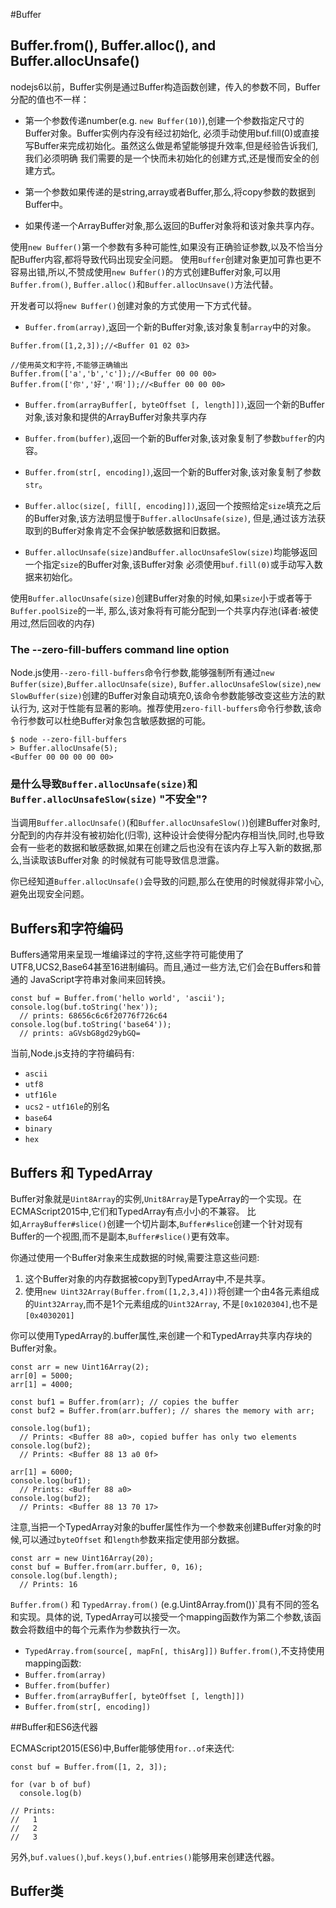 #Buffer

## Buffer.from(), Buffer.alloc(), and Buffer.allocUnsafe()

nodejs6以前，Buffer实例是通过Buffer构造函数创建，传入的参数不同，Buffer分配的值也不一样：

- 第一个参数传递number(e.g. `new Buffer(10)`),创建一个参数指定尺寸的Buffer对象。Buffer实例内存没有经过初始化,
必须手动使用buf.fill(0)或直接写Buffer来完成初始化。虽然这么做是希望能够提升效率,但是经验告诉我们,我们必须明确
我们需要的是一个快而未初始化的创建方式,还是慢而安全的创建方式。

- 第一个参数如果传递的是string,array或者Buffer,那么,将copy参数的数据到Buffer中。

- 如果传递一个ArrayBuffer对象,那么返回的Buffer对象将和该对象共享内存。

使用`new Buffer()`第一个参数有多种可能性,如果没有正确验证参数,以及不恰当分配Buffer内容,都将导致代码出现安全问题。
使用`Buffer`创建对象更加可靠也更不容易出错,所以,不赞成使用`new Buffer()`的方式创建Buffer对象,可以用`Buffer.from()`,
`Buffer.alloc()`和`Buffer.allocUnsave()`方法代替。

开发者可以将`new Buffer()`创建对象的方式使用一下方式代替。

- `Buffer.from(array)`,返回一个新的Buffer对象,该对象复制`array`中的对象。

```
Buffer.from([1,2,3]);//<Buffer 01 02 03>

//使用英文和字符,不能够正确输出
Buffer.from(['a','b','c']);//<Buffer 00 00 00>
Buffer.from(['你','好','啊']);//<Buffer 00 00 00>

```

- `Buffer.from(arrayBuffer[, byteOffset [, length]])`,返回一个新的Buffer对象,该对象和提供的ArrayBuffer对象共享内存

- `Buffer.from(buffer)`,返回一个新的Buffer对象,该对象复制了参数`buffer`的内容。

- `Buffer.from(str[, encoding])`,返回一个新的Buffer对象,该对象复制了参数`str`。

- `Buffer.alloc(size[, fill[, encoding]])`,返回一个按照给定`size`填充之后的Buffer对象,该方法明显慢于`Buffer.allocUnsafe(size)`,
但是,通过该方法获取到的Buffer对象肯定不会保护敏感数据和旧数据。

- `Buffer.allocUnsafe(size)`and`Buffer.allocUnsafeSlow(size)`均能够返回一个指定`size`的Buffer对象,该Buffer对象
必须使用`buf.fill(0)`或手动写入数据来初始化。

使用`Buffer.allocUnsafe(size)`创建Buffer对象的时候,如果`size`小于或者等于`Buffer.poolSize`的一半,
那么,该对象将有可能分配到一个共享内存池(译者:被使用过,然后回收的内存)

### The --zero-fill-buffers command line option
Node.js使用`--zero-fill-buffers`命令行参数,能够强制所有通过`new Buffer(size)`,`Buffer.allocUnsafe(size)`,
`Buffer.allocUnsafeSlow(size)`,`new SlowBuffer(size)`创建的Buffer对象自动填充0,该命令参数能够改变这些方法的默认行为,
这对于性能有显著的影响。推荐使用`zero-fill-buffers`命令行参数,该命令行参数可以杜绝Buffer对象包含敏感数据的可能。

```
$ node --zero-fill-buffers
> Buffer.allocUnsafe(5);
<Buffer 00 00 00 00 00>
```

### 是什么导致`Buffer.allocUnsafe(size)`和`Buffer.allocUnsafeSlow(size)` "不安全"?
当调用`Buffer.allocUnsafe()`(和`Buffer.allocUnsafeSlow()`)创建Buffer对象时,分配到的内存并没有被初始化(归零),
这种设计会使得分配内存相当快,同时,也导致会有一些老的数据和敏感数据,如果在创建之后也没有在该内存上写入新的数据,那么,当读取该Buffer对象
的时候就有可能导致信息泄露。

你已经知道`Buffer.allocUnsafe()`会导致的问题,那么在使用的时候就得非常小心,避免出现安全问题。

## Buffers和字符编码
Buffers通常用来呈现一堆编译过的字符,这些字符可能使用了UTF8,UCS2,Base64甚至16进制编码。而且,通过一些方法,它们会在Buffers和普通的
JavaScript字符串对象间来回转换。

```
const buf = Buffer.from('hello world', 'ascii');
console.log(buf.toString('hex'));
  // prints: 68656c6c6f20776f726c64
console.log(buf.toString('base64'));
  // prints: aGVsbG8gd29ybGQ=

```
当前,Node.js支持的字符编码有:
- `ascii`
- `utf8`
- `utf16le`
- `ucs2` - `utf16le`的别名
- `base64`
- `binary`
- `hex`


## Buffers 和 TypedArray
Buffer对象就是`Uint8Array`的实例,`Unit8Array`是TypeArray的一个实现。在ECMAScript2015中,它们和TypedArray有点小小的不兼容。
比如,`ArrayBuffer#slice()`创建一个切片副本,`Buffer#slice`创建一个针对现有Buffer的一个视图,而不是副本,`Buffer#slice()`更有效率。

你通过使用一个Buffer对象来生成数据的时候,需要注意这些问题:

1. 这个Buffer对象的内存数据被copy到TypedArray中,不是共享。
2. 使用`new Uint32Array(Buffer.from([1,2,3,4]))`将创建一个由4各元素组成的`Uint32Array`,而不是1个元素组成的`Uint32Array`,
不是`[0x1020304]`,也不是`[0x4030201]`

你可以使用TypedArray的.buffer属性,来创建一个和TypedArray共享内存块的Buffer对象。

```
const arr = new Uint16Array(2);
arr[0] = 5000;
arr[1] = 4000;

const buf1 = Buffer.from(arr); // copies the buffer
const buf2 = Buffer.from(arr.buffer); // shares the memory with arr;

console.log(buf1);
  // Prints: <Buffer 88 a0>, copied buffer has only two elements
console.log(buf2);
  // Prints: <Buffer 88 13 a0 0f>

arr[1] = 6000;
console.log(buf1);
  // Prints: <Buffer 88 a0>
console.log(buf2);
  // Prints: <Buffer 88 13 70 17>

```

注意,当把一个TypedArray对象的buffer属性作为一个参数来创建Buffer对象的时候,可以通过`byteOffset`
和`length`参数来指定使用部分数据。

```
const arr = new Uint16Array(20);
const buf = Buffer.from(arr.buffer, 0, 16);
console.log(buf.length);
  // Prints: 16

```

`Buffer.from()` 和 `TypedArray.from()` (e.g.Uint8Array.from())`具有不同的签名和实现。具体的说,
TypedArray可以接受一个mapping函数作为第二个参数,该函数会将数组中的每个元素作为参数执行一次。

- `TypedArray.from(source[, mapFn[, thisArg]])`
`Buffer.from()`,不支持使用mapping函数:
- `Buffer.from(array)`
- `Buffer.from(buffer)`
- `Buffer.from(arrayBuffer[, byteOffset [, length]])`
- `Buffer.from(str[, encoding])`

##Buffer和ES6迭代器

ECMAScript2015(ES6)中,Buffer能够使用`for..of`来迭代:

```
const buf = Buffer.from([1, 2, 3]);

for (var b of buf)
  console.log(b)

// Prints:
//   1
//   2
//   3

```

另外,`buf.values()`,`buf.keys()`,`buf.entries()`能够用来创建迭代器。

## Buffer类


